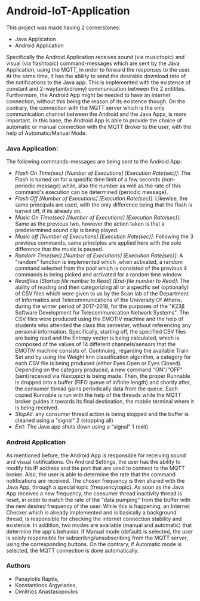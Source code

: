 # Android-IoT-Application

This project was made having 2 cornerstones:
  - Java Application
  - Android Application

Specifically the Android Application receives sound (via musictopic) and visual (via flashtopic) command-messages which are sent by the Java 
Application, using the MQTT, in order to forward the responses to the user. At the same time, it has the ability to send the desirable 
download rate of the notifications to the Java app. This is implemented with the existence of constant and 2-way(ambidromy) communication 
between the 2 entitites. Furthermore, the Android App might be needed to have an internet connection, without this being the reason of 
its existence though. On the contrary, the connection with the MQTT server which is the only communication channel between the Android 
and the Java Apps, is more important. In this base, the Android App is able to provide the choice of automatic or manual connection with 
the MQTT Broker to the user, with the help of Automatic/Manual Mode.

### Java Application:

  The following commands-messages are being sent to the Android App:
- *Flash On Time(sec) [Number of Executions] [Execution Rate(sec)]*: The Flash is turned on for a specific time limit of a few seconds (non-periodic message) while, also the number as well as the rate of this command's execution can be determined (periodic message).
- *Flash Off [Number of Executions] [Execution Rate(sec)]*: Likewise, the same principals are used, with the only difference being that the flash is turned off, if its already on.
- *Music On Time(sec) [Number of Executions] [Execution Rate(sec)]*: Same as the previous two, however the action taken is that a predetermined sound clip is being played.
- *Music off [Number of Executions] [Execution Rate(sec)]*: Following the 3 previous commands, same principles are applied here with the sole difference that the music is paused.
- *Random Time(sec) [Number of Executions] [Execution Rate(sec)]*: A "random" function is implemented which ,when activated, a random command selected from the pool which is consisted of the 
previous 4 commands is being picked and activated for a random time window.
- *Readfiles [Startup file number to Read] [End-file number to Read]*: The ability of reading and then categorizing all or a specific set (optionally) of CSV files which were given to us by the Scan lab of the Department of Informatics and Telecommunications of the University Of Athens, during the winter period of 2017-2018, for the purposes of the "K23β Software Development for Telecommunication Network Systems". The CSV files were produced using the EMOTIV 
machine and the help of students who attended the class this semester, without referencing any personal information. Specifically, 
starting off, the specified CSV files are being read and the Entropy vector is being calculated, which is composed of the values of 14 
different channels/sensors that the EMOTIV machine consists of. Continuing, regarding the available Train Set and by using the Weight knn classification algorithm, a category for each CSV file is being produced (either Eyes Open or Eyes Closed). Depending on the category produced, a new command "ON"/"OFF" (sent/received via filestopic) is being made. Then, the proper Runnable is dropped into a buffer (FIFO queue of infinite length) and shortly after, the consumer thread gains periodically data from the queue. Each copied Runnable is run with the help of the threads while the MQTT broker guides it towards its final destination, the mobile terminal where it is being received.
- *StopAll*: any consumer thread action is being stopped and the buffer is cleaned using a "signal" 2 (stopping all)
- *Exit*: The Java app shuts down using a "signal" 1 (exit)

### Android Application 

As mentioned before, the Android App is responsible for receiving sound and visual notifications. On Android Settings, the user has the 
ability to modify his IP address and the port that are used to connect to the MQTT broker. Also, the user is able to determine the rate 
that the command notifications are received. The chosen frequency is then shared with the Java App, through a special topic 
(frequencytopic). As soon as the Java App receives a new frequency, the consumer thread inactivity thread is reset, in order to match the 
rate of the "data pumping" from the buffer with the new desired frequency of the user. While this is happening, an Internet Checker which
is already implemented and is basically a background thread, is responsible for checking the internet connection stability and existence. 
In addition, two modes are available (manual and automatic) that determine the app's behavior. If Manual mode (default) is selected, the 
user is solely responsible for subscribng/unsubscribing from the MQTT server, using the corresponding buttons. On the contrary, if 
Automatic mode is selected, the MQTT connection is done automatically.

### Authors

  - Panayiotis Raptis,
  - Konstantinos Argyriades,
  - Dimitrios Anastasopoulos
